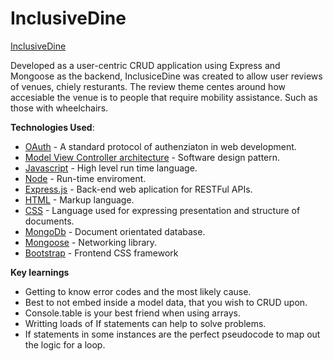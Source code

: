 InclusiveDine 
=============

[InclusiveDine](https://inclusive-dine-30e4e63a5918.herokuapp.com/)


Developed as a user-centric CRUD application using Express and Mongoose as the backend, InclusiceDine was created to allow user reviews of venues, chiely resturants. The review theme centes around how accesiable the venue is to people that require mobility assistance. Such as those with wheelchairs. 

**Technologies Used**: 
* [OAuth](https://oauth.net/2/) - A standard protocol of authenziaton in web development.
* [Model View Controller architecture](https://en.wikipedia.org/wiki/Model%E2%80%93view%E2%80%93controller) - Software design pattern.
* [Javascript](https://en.wikipedia.org/wiki/JavaScript) - High level run time language.
* [Node](https://en.wikipedia.org/wiki/Node.js) - Run-time enviroment.
* [Express.js](https://en.wikipedia.org/wiki/Express.js ) - Back-end web aplication for RESTFul APIs.
* [HTML](https://en.wikipedia.org/wiki/HTML) - Markup language.
* [CSS](https://en.wikipedia.org/wiki/CSS) - Language used for expressing presentation and structure of documents.
* [MongoDb](https://en.wikipedia.org/wiki/MongoDB) - Document orientated database.
* [Mongoose](https://en.wikipedia.org/wiki/Mongoose_(web_server)) - Networking library.
* [Bootstrap](https://en.wikipedia.org/wiki/Bootstrap_(front-end_framework)) - Frontend CSS framework

**Key learnings**
* Getting to know error codes and the most likely cause.
* Best to not embed inside a model data, that you wish to CRUD upon.
* Console.table is your best friend when using arrays.
* Writting loads of If statements can help to solve problems.
* If statements in some instances are the perfect pseudocode to map out the logic for a loop.
